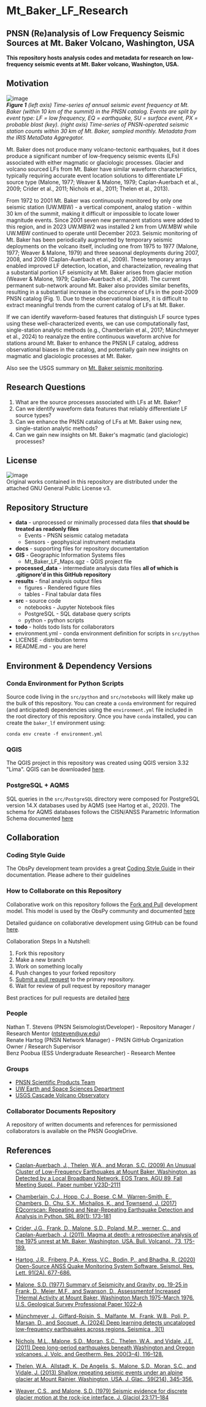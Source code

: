 # Mt_Baker_LF_Research
## PNSN (Re)analysis of Low Frequency Seismic Sources at Mt. Baker Volcano, Washington, USA
**This repository hosts analysis codes and metadata for research on low-frequency seismic events at Mt. Baker volcano, Washington, USA.**

## Motivation

![image](./docs/Figures/Mt_Baker_Catalog_and_Stations_Timeseries_120dpi.png)  
***Figure 1** (left axis) Time-series of annual seismic event frequency at Mt. Baker (within 10 km of the summit) in the PNSN catalog. Events are split by event type: LF = low frequency, EQ = earthquake, SU = surface event, PX = probable blast (key). (right axis) Time-series of PNSN-operated seismic station counts within 30 km of Mt. Baker, sampled monthly. Metadata from the IRIS MetaData Aggregator.*

Mt. Baker does not produce many volcano-tectonic earthquakes, but it does produce a significant number of low-frequency seismic events (LFs) associated with either magmatic or glaciologic processes. Glacier and volcano sourced LFs from Mt. Baker have similar waveform characteristics, typically requiring accurate event location solutions to differentiate LF source type (Malone, 1977; Weaver & Malone, 1979; Caplan-Auerbach et al., 2009; Crider et al., 2011; Nichols et al., 2011; Thelen et al., 2013).

From 1972 to 2001 Mt. Baker was continuously monitored by only one seismic station (UW.MBW) - a vertical component, analog station - within 30 km of the summit, making it difficult or impossible to locate lower magnitude events. Since 2001 seven new permanent stations were added to this region, and in 2023 UW.MBW2 was installed 2 km from UW.MBW while UW.MBW continued to operate until December 2023. Seismic monitoring of Mt. Baker has been periodically augmented by temporary seismic deployments on the volcano itself, including one from 1975 to 1977 (Malone, 1977; Weaver & Malone, 1979) and three seasonal deployments during 2007, 2008, and 2009 (Caplan-Auerbach et al., 2009). These temporary arrays enabled improved LF detection, location, and characteization, revealing that a substantial portion LF seismicity at Mt. Baker arises from glacier motion (Weaver & Malone, 1979; Caplan-Auerbach et al., 2009). The current permanent sub-network around Mt. Baker also provides similar benefits, resulting in a substantial increase in the occurrence of LFs in the post-2009 PNSN catalog (Fig. 1). Due to these observational biases, it is difficult to extract meaningful trends from the current catalog of LFs at Mt. Baker.

If we can identify waveform-based features that distinguish LF source types using these well-characterized events, we can use computationally fast, single-station analytic methods (e.g., Chamberlain et al., 2017; Münchmeyer et al., 2024) to reanalyze the entire continuous waveform archive for stations around Mt. Baker to enhance the PNSN LF catalog, address observational biases in the catalog, and potentially gain new insights on magmatic and glaciologic processes at Mt. Baker.

Also see the USGS summary on [Mt. Baker seismic monitoring](https://www.usgs.gov/volcanoes/mount-baker/science/earthquake-monitoring-mount-baker).

## Research Questions
1) What are the source processes associated with LFs at Mt. Baker?
2) Can we identify waveform data features that reliably differentiate LF source types?  
3) Can we enhance the PNSN catalog of LFs at Mt. Baker using new, single-station analytic methods?  
4) Can we gain new insights on Mt. Baker's magmatic (and glaciologic) processes?

## License  
![image](./docs/Figures/gplv3-with-text-136x68.png)  
Original works contained in this repository are distributed under the attached GNU General Public License v3.

## Repository Structure  
 - **data** - unprocessed or minimally processed data files **that should be treated as readonly files**
    - Events - PNSN seismic catalog metadata  
    - Sensors - geophysical instrument metadata  
 - **docs** - supporting files for repository documentation  
 - **GIS** - Geographic Information Systems files  
    - Mt_Baker_LF_Maps.qgz - QGIS project file  
 - **processed_data** - intermediate analysis data files **all of which is .gitignore'd in this GitHub repository**
 - **results** - final analysis output files
    - figures - Rendered figure files  
    - tables - Final tabular data files
 - **src** - source code  
    - notebooks - Jupyter Notebook files  
    - PostgreSQL - SQL database query scripts  
    - python - python scripts
 - **todo** - holds todo lists for collaborators  
 - environment.yml - conda environment definition for scripts in `src/python`
 - LICENSE - distribution terms  
 - README.md - you are here!  

## Environment & Dependency Versions
### Conda Environment for Python Scripts
Source code living in the `src/python` and `src/notebooks` will likely make up the bulk of this repository. You can create a `conda` environment for required (and anticipated) dependencies
using the `environment.yml` file included in the root directory of this repository. Once you have `conda` installed, you can create the `baker_lf` environment using:  

```conda env create -f environment.yml```

### QGIS
The QGIS project in this repository was created using QGIS version 3.32 "Lima". QGIS can be downloaded [here](https://www.qgis.org).

### PostgreSQL + AQMS
SQL queries in the `src/PostgreSQL` directory were composed for PostgreSQL version 14.X databases used by AQMS (see Hartog et al., 2020). The schema for AQMS databases follows the CISN/ANSS Parametric Information Schema documented [here](https://ncedc.org/db/Documents/NewSchemas/PI/v1.6.4/PI.1.6.4/index.htm)

## Collaboration
### Coding Style Guide
The ObsPy development team provides a great [Coding Style Guide](https://docs.obspy.org/coding_style.html) in their documentation. Please adhere to their guidelines

### How to Collaborate on this Repository
Collaborative work on this repository follows the [Fork and Pull](https://docs.github.com/en/pull-requests/collaborating-with-pull-requests/getting-started/about-collaborative-development-models#fork-and-pull-model) development model. This model is used by the ObsPy community and documented [here](https://docs.obspy.org/contributing.html)

Detailed guidance on collaborative development using GitHub can be found [here](https://docs.github.com/en/pull-requests/collaborating-with-pull-requests).

Collaboration Steps In a Nutshell:  
1) Fork this repository
2) Make a new branch
3) Work on something locally
4) Push changes to your forked repository
5) [Submit a pull request](https://docs.github.com/en/pull-requests/collaborating-with-pull-requests/proposing-changes-to-your-work-with-pull-requests/creating-a-pull-request) to the primary repository.
6) Wait for review of pull request by repository manager

Best practices for pull requests are detailed [here](https://docs.github.com/en/pull-requests/collaborating-with-pull-requests/getting-started/best-practices-for-pull-requests)

### People
Nathan T. Stevens (PNSN Seismologist/Developer) - Repository Manager / Research Mentor (ntsteven@uw.edu)  
Renate Hartog (PNSN Network Manager) - PNSN GitHub Organization Owner / Research Supervisor  
Benz Poobua (ESS Undergraduate Researcher) - Research Mentee   

### Groups  
 - [PNSN Scientific Products Team](https://pnsn.org)  
 - [UW Earth and Space Sciences Department](https://ess.uw.edu)    
 - [USGS Cascade Volcano Observatory](https://www.usgs.gov/observatories/cvo)   

### Collaborator Documents Repository  
A repository of written documents and references for permissioned collaborators is available on the PNSN GoogleDrive.  

## References

- [Caplan-Auerbach, J., Thelen, W.A., and Moran, S.C. (2009) An Unusual Cluster of Low-Frequency Earthquakes at Mount Baker, Washington, as Detected by a Local Broadband Network. EOS Trans. AGU 89, Fall Meeting Suppl., Paper number V23D-2111](https://ui.adsabs.harvard.edu/abs/2009AGUFM.V23D2111C/abstract)

- [Chamberlain, C.J., Hopp, C.J., Boese, C.M., Warren-Smith, E., Chambers, D., Chu, S.X., Michailos, K., and Townsend, J. (2017) EQcorrscan: Repeating and Near-Repeating Earthquake Detection and Analysis in Python. SRL 89(1): 173-181](https://doi.org/10.1785/0220170151)

- [Crider, J.G., Frank, D., Malone, S.D., Poland, M.P., werner, C., and Caplan-Auerbach, J. (2011). Magma at depth: a retrospective analysis of the 1975 unrest at Mt. Baker, Washington, USA. Bull. Volcanol., 73, 175-189.](https://doi.org/10.1007/s00445-010-0441-0)

- [Hartog, J.R., Friberg, P.A., Kress, V.C., Bodin, P., and Bhadha, R. (2020) Open-Source ANSS Quake Monitoring System Software. Seismol. Res. Lett. 91(2A). 677-686.](https://doi.org/10.1785/0220190219)

- [Malone, S.D. (1977) Summary of Seismicity and Gravity, pg. 19-25 in Frank, D., Meier, M.F., and Swanson, D., Assessmentof Increased THermal Activity at Mount Baker, Washington March 1975-March 1976. U.S. Geological Survey Professional Paper 1022-A](https://pubs.usgs.gov/pp/1022a/report.pdf)

- [Münchmeyer, J., Giffard-Roisin, S., Malfante, M., Frank, W.B., Poli, P., Marsan, D., and Socquet, A. (2024) Deep learning detects uncataloged low-frequency earthquakes across regions. Seismica , 3(1)](https://doi.org/10.26443/seismica.v3i1.1185)

- [Nichols, M.L., Malone, S.D., Moran, S.C., Thelen, W.A., and Vidale, J.E. (2011) Deep long-period earthquakes beneath Washington and Oregon volcanoes. J. Volc. and Geotherm. Res. 200(3–4), 116–128.](https://doi.org/10.1016/j.jvolgeores.2010.12.005)

- [Thelen, W.A., Allstadt, K., De Angelis, S., Malone, S.D., Moran, S.C., and Vidale, J. (2013) Shallow repeating seismic events under an alpine glacier at Mount Rainier, Washington, USA. J. Glac., 59(214), 345-356.](https://doi.org/10.3189/2013Jog12J111)

- [Weaver, C.S., and Malone, S.D. (1979) Seismic evidence for discrete glacier motion at the rock-ice interface. J. Glaciol 23:171–184](https://doi.org/10.3189/S0022143000029816)